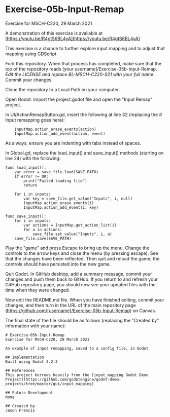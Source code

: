 # Exercise-05b-Input-Remap
Exercise for MSCH-C220, 29 March 2021

A demonstration of this exercise is available at [https://youtu.be/R4gtS6BL4yA](https://youtu.be/R4gtS6BL4yA)

This exercise is a chance to further explore input mapping and to adjust that mapping using GDScript

Fork this repository. When that process has completed, make sure that the top of the repository reads [your username]/Exercise-05b-Input-Remap. *Edit the LICENSE and replace BL-MSCH-C220-S21 with your full name.* Commit your changes.

Clone the repository to a Local Path on your computer.

Open Godot. Import the project.godot file and open the "Input Remap" project.

In UI/ActionRemapButton.gd, insert the following at line 32 (replacing the # Input remapping goes here):
```
	InputMap.action_erase_events(action)
	InputMap.action_add_event(action, event)
```

As always, ensure you are indenting with tabs instead of spaces.

In Global.gd, replace the load_input() and save_input() methods (starting on line 24) with the following:
```
func load_input():
	var error = save_file.load(SAVE_PATH)
	if error != OK:
		print("Failed loading file")
		return
	
	for i in inputs:
		var key = save_file.get_value("Inputs", i, null)
		InputMap.action_erase_events(i)
		InputMap.action_add_event(i, key)

func save_input():
	for i in inputs:
		var actions = InputMap.get_action_list(i)
		for a in actions:
			save_file.set_value("Inputs", i, a)
	save_file.save(SAVE_PATH)
```

Play the "game" and press Escape to bring up the menu. Change the controls to the arrow keys and close the menu (by pressing escape). See that the changes have been reflected. Then quit and reload the game; the controls should have persisted into the new game.

Quit Godot. In GitHub desktop, add a summary message, commit your changes and push them back to GitHub. If you return to and refresh your GitHub repository page, you should now see your updated files with the time when they were changed.

Now edit the README.md file. When you have finished editing, commit your changes, and then turn in the URL of the main repository page (https://github.com/[username]/Exercise-05b-Input-Remap) on Canvas.

The final state of the file should be as follows (replacing the "Created by" information with your name):
```
# Exercise-05b-Input-Remap
Exercise for MSCH-C220, 29 March 2021

An example of input remapping, saved to a config file, in Godot

## Implementation
Built using Godot 3.2.3

## References
This project borrows heavily from the [input_mapping Godot Demo Project](https://github.com/godotengine/godot-demo-projects/tree/master/gui/input_mapping)

## Future Development
None

## Created by 
Jason Francis
```
